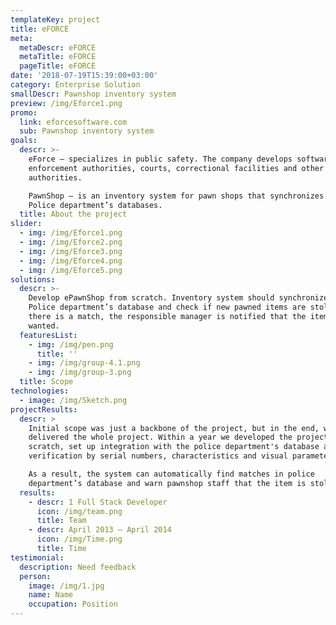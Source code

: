 ```yaml
---
templateKey: project
title: eFORCE
meta:
  metaDescr: eFORCE
  metaTitle: eFORCE
  pageTitle: eFORCE
date: '2018-07-19T15:39:00+03:00'
category: Enterprise Solution
smallDescr: Pawnshop inventory system
preview: /img/Eforce1.png
promo:
  link: eforcesoftware.com
  sub: Pawnshop inventory system
goals:
  descr: >-
    eForce — specializes in public safety. The company develops software for law
    enforcement authorities, courts, correctional facilities and other
    authorities. 

    PawnShop — is an inventory system for pawn shops that synchronizes with
    Police department’s databases.
  title: About the project
slider:
  - img: /img/Eforce1.png
  - img: /img/Eforce2.png
  - img: /img/Eforce3.png
  - img: /img/Eforce4.png
  - img: /img/Eforce5.png
solutions:
  descr: >-
    Develop ePawnShop from scratch. Inventory system should synchronize with
    Police department’s database and check if new pawned items are stolen. If
    there is a match, the responsible manager is notified that the item is
    wanted.
  featuresList:
    - img: /img/pen.png
      title: ''
    - img: /img/group-4.1.png
    - img: /img/group-3.png
  title: Scope
technologies:
  - image: /img/Sketch.png
projectResults:
  descr: >
    Initial scope was just a backbone of the project, but in the end, we
    delivered the whole project. Within a year we developed the project from
    scratch, set up integration with the police department's database and item
    verification by serial numbers, characteristics and visual parameters.

    As a result, the system can automatically find matches in police
    department’s database and warn pawnshop staff that the item is stolen.
  results:
    - descr: 1 Full Stack Developer
      icon: /img/team.png
      title: Team
    - descr: April 2013 — April 2014
      icon: /img/Time.png
      title: Time
testimonial:
  description: Need feedback
  person:
    image: /img/1.jpg
    name: Name
    occupation: Position
---
```


